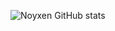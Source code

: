 ![Noyxen GitHub stats](https://github-readme-stats.vercel.app/api?username=Noyxen&show_icons=true&theme=radical)
